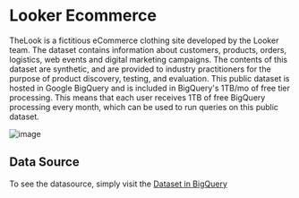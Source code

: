 # Looker Ecommerce
TheLook is a fictitious eCommerce clothing site developed by the Looker team. The dataset contains information about customers, products, orders, logistics, web events and digital marketing campaigns. The contents of this dataset are synthetic, and are provided to industry practitioners for the purpose of product discovery, testing, and evaluation.
This public dataset is hosted in Google BigQuery and is included in BigQuery's 1TB/mo of free tier processing. This means that each user receives 1TB of free BigQuery processing every month, which can be used to run queries on this public dataset.

![image](https://github.com/user-attachments/assets/b62084c5-8ee7-4a59-ba0a-1fdc66b1168a)

## Data Source

To see the datasource, simply visit the [Dataset in BigQuery](https://www.kaggle.com/datasets/arnabchaki/data-science-salaries-2023)
